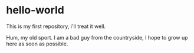 # hello-world
This is my first repository, i'll treat it well.

Hum, my old sport.
I am a bad guy from the countryside, I hope to grow up here as soon as possible.
